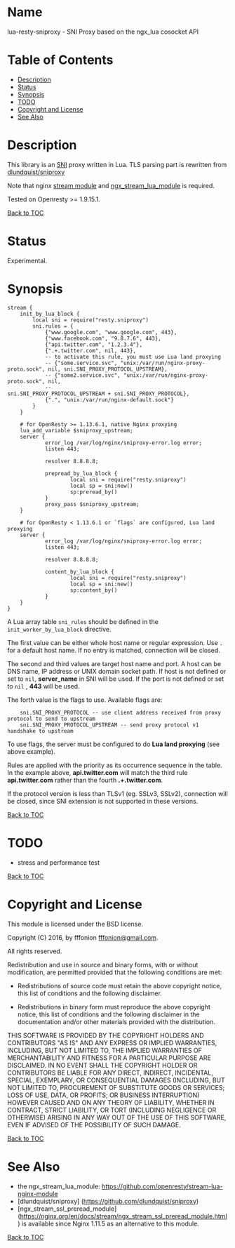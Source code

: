 Name
====

lua-resty-sniproxy - SNI Proxy based on the ngx_lua cosocket API

Table of Contents
=================

- [Description](#description)
- [Status](#status)
- [Synopsis](#synopsis)
- [TODO](#todo)
- [Copyright and License](#copyright-and-license)
- [See Also](#see-also)


Description
===========

This library is an [SNI](https://en.wikipedia.org/wiki/Server_Name_Indication) proxy written in Lua. TLS parsing part is rewritten from [dlundquist/sniproxy](https://github.com/dlundquist/sniproxy)

Note that nginx [stream module](https://nginx.org/en/docs/stream/ngx_stream_core_module.html) and [ngx_stream_lua_module](https://github.com/openresty/stream-lua-nginx-module) is required.

Tested on Openresty >= 1.9.15.1.

[Back to TOC](#table-of-contents)

Status
========

Experimental.

Synopsis
========


```
stream {
    init_by_lua_block {
        local sni = require("resty.sniproxy")
        sni.rules = { 
            {"www.google.com", "www.google.com", 443},
            {"www.facebook.com", "9.8.7.6", 443},
            {"api.twitter.com", "1.2.3.4"},
            {".+.twitter.com", nil, 443},
            -- to activate this rule, you must use Lua land proxying
            -- {"some.service.svc", "unix:/var/run/nginx-proxy-proto.sock", nil, sni.SNI_PROXY_PROTOCOL_UPSTREAM},
            -- {"some2.service.svc", "unix:/var/run/nginx-proxy-proto.sock", nil,
            --                            sni.SNI_PROXY_PROTOCOL_UPSTREAM + sni.SNI_PROXY_PROTOCOL},
            {".", "unix:/var/run/nginx-default.sock"}
        }   
    }

    # for OpenResty >= 1.13.6.1, native Nginx proxying
    lua_add_variable $sniproxy_upstream;
    server {
            error_log /var/log/nginx/sniproxy-error.log error;
            listen 443;

            resolver 8.8.8.8;

            prepread_by_lua_block {
                    local sni = require("resty.sniproxy")
                    local sp = sni:new()
                    sp:preread_by()
            }
            proxy_pass $sniproxy_upstream;
    }

    # for OpenResty < 1.13.6.1 or `flags` are configured, Lua land proxying
    server {
            error_log /var/log/nginx/sniproxy-error.log error;
            listen 443;

            resolver 8.8.8.8;

            content_by_lua_block {
                    local sni = require("resty.sniproxy")
                    local sp = sni:new()
                    sp:content_by()
            }
    }
}
```

A Lua array table `sni_rules` should be defined in the `init_worker_by_lua_block` directive.

The first value can be either whole host name or regular expression. Use `.` for a default host name. If no entry is matched, connection will be closed.

The second and third values are target host name and port. A host can be DNS name, IP address or UNIX domain socket path. If host is not defined or set to `nil`, **server_name** in SNI will be used. If the port is not defined or set to `nil` , **443** will be used.

The forth value is the flags to use. Available flags are:


        sni.SNI_PROXY_PROTOCOL -- use client address received from proxy protocol to send to upstream
        sni.SNI_PROXY_PROTOCOL_UPSTREAM -- send proxy protocol v1 handshake to upstream


To use flags, the server must be configured to do **Lua land proxying** (see above example).


Rules are applied with the priority as its occurrence sequence in the table. In the example above, **api.twitter.com** will match the third rule **api.twitter.com** rather than the fourth **.+.twitter.com**.

If the protocol version is less than TLSv1 (eg. SSLv3, SSLv2), connection will be closed, since SNI extension is not supported in these versions.

[Back to TOC](#table-of-contents)


TODO
====

- stress and performance test

[Back to TOC](#table-of-contents)


Copyright and License
=====================

This module is licensed under the BSD license.

Copyright (C) 2016, by fffonion <fffonion@gmail.com>.

All rights reserved.

Redistribution and use in source and binary forms, with or without modification, are permitted provided that the following conditions are met:

* Redistributions of source code must retain the above copyright notice, this list of conditions and the following disclaimer.

* Redistributions in binary form must reproduce the above copyright notice, this list of conditions and the following disclaimer in the documentation and/or other materials provided with the distribution.

THIS SOFTWARE IS PROVIDED BY THE COPYRIGHT HOLDERS AND CONTRIBUTORS "AS IS" AND ANY EXPRESS OR IMPLIED WARRANTIES, INCLUDING, BUT NOT LIMITED TO, THE IMPLIED WARRANTIES OF MERCHANTABILITY AND FITNESS FOR A PARTICULAR PURPOSE ARE DISCLAIMED. IN NO EVENT SHALL THE COPYRIGHT HOLDER OR CONTRIBUTORS BE LIABLE FOR ANY DIRECT, INDIRECT, INCIDENTAL, SPECIAL, EXEMPLARY, OR CONSEQUENTIAL DAMAGES (INCLUDING, BUT NOT LIMITED TO, PROCUREMENT OF SUBSTITUTE GOODS OR SERVICES; LOSS OF USE, DATA, OR PROFITS; OR BUSINESS INTERRUPTION) HOWEVER CAUSED AND ON ANY THEORY OF LIABILITY, WHETHER IN CONTRACT, STRICT LIABILITY, OR TORT (INCLUDING NEGLIGENCE OR OTHERWISE) ARISING IN ANY WAY OUT OF THE USE OF THIS SOFTWARE, EVEN IF ADVISED OF THE POSSIBILITY OF SUCH DAMAGE.

[Back to TOC](#table-of-contents)

See Also
========
* the ngx_stream_lua_module: https://github.com/openresty/stream-lua-nginx-module
* [dlundquist/sniproxy] (https://github.com/dlundquist/sniproxy)
* [ngx_stream_ssl_preread_module] (https://nginx.org/en/docs/stream/ngx_stream_ssl_preread_module.html) is available since Nginx 1.11.5 as an alternative to this module.

[Back to TOC](#table-of-contents)
